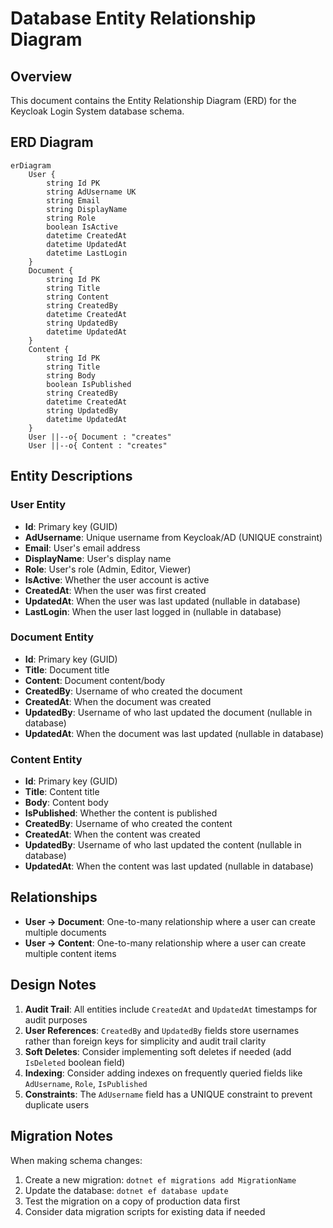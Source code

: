 # Database Entity Relationship Diagram

## Overview
This document contains the Entity Relationship Diagram (ERD) for the Keycloak Login System database schema.

## ERD Diagram

```mermaid
erDiagram
    User {
        string Id PK
        string AdUsername UK
        string Email
        string DisplayName
        string Role
        boolean IsActive
        datetime CreatedAt
        datetime UpdatedAt
        datetime LastLogin
    }
    Document {
        string Id PK
        string Title
        string Content
        string CreatedBy
        datetime CreatedAt
        string UpdatedBy
        datetime UpdatedAt
    }
    Content {
        string Id PK
        string Title
        string Body
        boolean IsPublished
        string CreatedBy
        datetime CreatedAt
        string UpdatedBy
        datetime UpdatedAt
    }
    User ||--o{ Document : "creates"
    User ||--o{ Content : "creates"
```

## Entity Descriptions

### User Entity
- **Id**: Primary key (GUID)
- **AdUsername**: Unique username from Keycloak/AD (UNIQUE constraint)
- **Email**: User's email address
- **DisplayName**: User's display name
- **Role**: User's role (Admin, Editor, Viewer)
- **IsActive**: Whether the user account is active
- **CreatedAt**: When the user was first created
- **UpdatedAt**: When the user was last updated (nullable in database)
- **LastLogin**: When the user last logged in (nullable in database)

### Document Entity
- **Id**: Primary key (GUID)
- **Title**: Document title
- **Content**: Document content/body
- **CreatedBy**: Username of who created the document
- **CreatedAt**: When the document was created
- **UpdatedBy**: Username of who last updated the document (nullable in database)
- **UpdatedAt**: When the document was last updated (nullable in database)

### Content Entity
- **Id**: Primary key (GUID)
- **Title**: Content title
- **Body**: Content body
- **IsPublished**: Whether the content is published
- **CreatedBy**: Username of who created the content
- **CreatedAt**: When the content was created
- **UpdatedBy**: Username of who last updated the content (nullable in database)
- **UpdatedAt**: When the content was last updated (nullable in database)

## Relationships

- **User → Document**: One-to-many relationship where a user can create multiple documents
- **User → Content**: One-to-many relationship where a user can create multiple content items

## Design Notes

1. **Audit Trail**: All entities include `CreatedAt` and `UpdatedAt` timestamps for audit purposes
2. **User References**: `CreatedBy` and `UpdatedBy` fields store usernames rather than foreign keys for simplicity and audit trail clarity
3. **Soft Deletes**: Consider implementing soft deletes if needed (add `IsDeleted` boolean field)
4. **Indexing**: Consider adding indexes on frequently queried fields like `AdUsername`, `Role`, `IsPublished`
5. **Constraints**: The `AdUsername` field has a UNIQUE constraint to prevent duplicate users

## Migration Notes

When making schema changes:
1. Create a new migration: `dotnet ef migrations add MigrationName`
2. Update the database: `dotnet ef database update`
3. Test the migration on a copy of production data first
4. Consider data migration scripts for existing data if needed 
